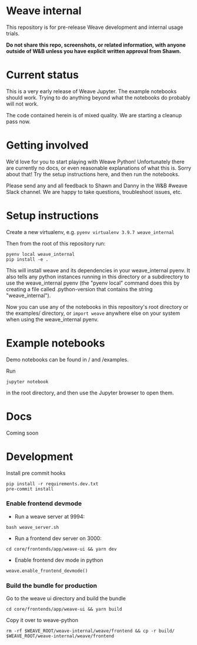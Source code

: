 # Weave internal

This repository is for pre-release Weave development and internal usage trials.

**Do not share this repo, screenshots, or related information, with anyone outside of W&B unless you have explicit written approval from Shawn.**

# Current status

This is a very early release of Weave Jupyter. The example notebooks should work. Trying to do anything beyond what the notebooks do probably will not work.

The code contained herein is of mixed quality. We are starting a cleanup pass now.

# Getting involved

We'd love for you to start playing with Weave Python! Unfortunately there are currently no docs, or even reasonable explanations of what this is. Sorry about that! Try the setup instructions here, and then run the notebooks.

Please send any and all feedback to Shawn and Danny in the W&B #weave Slack channel. We are happy to take questions, troubleshoot issues, etc.

# Setup instructions

Create a new virtualenv, e.g. `pyenv virtualenv 3.9.7 weave_internal`

Then from the root of this repository run:

```
pyenv local weave_internal
pip install -e .
```

This will install weave and its dependencies in your weave_internal pyenv. It also tells any python instances running in this directory or a subdirectory to use the weave_internal pyenv (the "pyenv local" command does this by creating a file called .python-version that contains the string "weave_internal").

Now you can use any of the notebooks in this repository's root directory or the examples/ directory, or `import weave` anywhere else on your system when using the weave_internal pyenv.

# Example notebooks

Demo notebooks can be found in / and /examples.

Run

```
jupyter notebook
```

in the root directory, and then use the Jupyter browser to open them.

# Docs

Coming soon

# Development

Install pre commit hooks

```
pip install -r requirements.dev.txt
pre-commit install
```

### Enable frontend devmode

- Run a weave server at 9994:

```
bash weave_server.sh
```

- Run a frontend dev server on 3000:

```
cd core/frontends/app/weave-ui && yarn dev
```

- Enable frontend dev mode in python
```
weave.enable_frontend_devmode()
```

### Build the bundle for production

Go to the weave ui directory and build the bundle

```
cd core/frontends/app/weave-ui && yarn build
```

Copy it over to weave-python
```
rm -rf $WEAVE_ROOT/weave-internal/weave/frontend && cp -r build/ $WEAVE_ROOT/weave-internal/weave/frontend  
```
